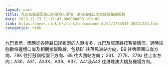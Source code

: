 ```yaml
---
layout: post
title: 九巴及龍運因應口岸離港人潮增　適時加強口岸及接駁路線服務
date: 2023-12-23 11:17:47.000000000 +08:00
link: https://news.rthk.hk/rthk/ch/component/k2/1733516-20231223.htm
categories: rthk
---
```


九巴表示，因應從各陸路口岸離港的人潮增多，九巴及龍運將按客量情況，適時加強數條邊境口岸及相關接駁路線，包括B1 往落馬洲站方向、B9 往香園圍口岸方向、79K 往打鼓嶺松園下方向、88 往大圍站方向； 261、277E、279x 往上水方向；A30、A31、A33X、A36、A37、A41及A43 往港珠澳大橋及機場方向。
